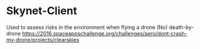 # Skynet-Client
Used to assess risks in the environment when flying a drone
(No) death-by-drone
https://2016.spaceappschallenge.org/challenges/aero/dont-crash-my-drone/projects/clearskies
